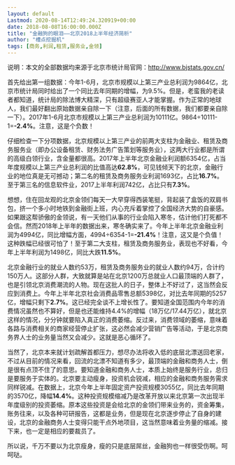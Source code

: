 ```yaml
---
layout: default
Lastmod: 2020-08-14T12:49:24.320919+00:00
date: 2018-08-08T16:00:00.000Z
title: "金融狗的眼泪——北京2018上半年经济简析"
author: "槽点挖掘机"
tags: [商务,利润,租赁,服务业,金领]
---
```


说明：本文的全部数据均来源于北京市统计局官网：http://www.bjstats.gov.cn/

首先给出第一组数据：今年1-6月，北京市规模以上第三产业总利润为9864亿，北京市统计局同时给出了一个同比去年同期的增幅，为9.5%。但是，老蛮我的老读者都知道，统计局的除法博大精深，只有超级赛亚人才能掌握。作为正常的地球人，我们最好翻出原始数据亲自除一下（注意，后面的所有数据，我们都要亲自除一下）。2017年1-6月北京市规模以上第三产业总利润为10111亿。9864÷10111-1=**\-2.4%**。注意，这是个负数！

仔细检查一下分项数据，北京规模以上第三产业的前两大支柱为金融业、租赁及商务服务业（即办公设备租赁、财务法务广告策划等服务业），这两大行业都是所谓的高级白领行业，含金量都很高。2017年上半年北京金融业利润额6354亿，占当年度规模以上第三产业总利润的比值高达**62.8%**，可见钱倾天下的北京，金融行业的地位真是无可撼动；第二名的租赁及商务服务业利润1693亿，占比**16.7%**。至于第三名的信息软件业，2017上半年利润742亿，占比只有**7.3%**。

想想，住在回龙观的北京金领们每天一大早穿得西装笔挺，背起装了盒饭的双肩书包，挤一个多小时地铁到金融街上班，内心充斥着掌控了全国经济大势的自豪感。如果跟这帮骄傲的金领说，有一天他们从事的行业会陷入寒冬，估计他们打死都不会信。然而2018年上半年的数据出来，寒冬确实来了。今年上半年北京金融业利润为4994亿，同比增幅方面，4994÷6354-1=**\-21.4%**！注意，这又是个负值！这种跌幅已经很可怕了！至于第二大支柱，租赁及商务服务业，表现也不好看，今年上半年利润为1498亿，同比大跌**11.5%**。

北京金融行业的就业人数约53万，租赁及商务服务业的就业人数约94万，合计约150万人。这部分人群，大致就算是站在北京1200万总就业人口最顶端的人群了，也是引领北京消费潮流的人物。现在这批人的日子，整体上不好过了，这当然会反应到消费上。今年上半年北京社会消费品零售总额5398亿，对比去年同期的5257亿，增幅只剩下**2.7%**。这已经完全谈不上增长性了。要知道全国范围内今年的消费情况虽然也不算好，但是也还能维持4.4%的增幅（18万亿/17.44万亿），就北京这样的情况，分分钟就要陷入真正的消费萎缩。反过来，消费领域的萎缩，意味着各路与消费相关的商家经营停止扩张，这必然会减少营销广告等活动，于是北京商务界人士的业务量当然又会减少。这就是恶心循环了。

当然了，北京本来就计划疏解首都压力，想尽办法将收入低的底层北漂送回老家，不过从目前的情况来看，回流的北漂不知道有多少，最顶端的金融和商务人士，倒是很有点顶不住了的意思。要知道金融和商务人士，本质上始终是服务行业，总归是要服务于实体的。北京要主动瘦身，投资机会锐减，相应的金融和商务服务需求同样锐减。在数据上，北京今年上半年固定资产投资规模3055亿，同比去年同期的3570亿，降幅**14.4%**。这种投资规模缩减乃是改革开放以来北京第一次出现半年度级别的投资萎缩。原本这些投资是会给北京的金领们带来业务的，资金筹集，账务往来，以及各种可研报告，这都是业务，但是现在北京逐步停止了自身的建设，北京的金融商务人士变得只能干点外地项目，这当然意味着业务量的缩减。接下来，也一定是相应的要裁员了。

所以说，千万不要以为北京瘦身，瘦的只是底层屌丝，金融狗也一样很受伤啊。呵呵哒。
